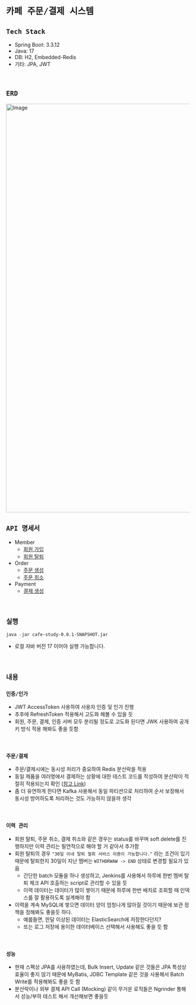 # `카페 주문/결제 시스템`

## `Tech Stack`

- Spring Boot: 3.3.12
- Java: 17
- DB: H2, Embedded-Redis
- 기타: JPA, JWT

<br>

## `ERD`

<img width="1117" alt="Image" src="https://github.com/user-attachments/assets/847244a1-3b75-44ee-b9f3-74976f427b4e" />

<br>

## `API 명세서`

- Member
  - [회원 가입](https://github.com/crossfit00/cafe-study/blob/master/docs/%ED%9A%8C%EC%9B%90%EA%B0%80%EC%9E%85.md)
  - [회원 탈퇴](https://github.com/crossfit00/cafe-study/blob/master/docs/%ED%9A%8C%EC%9B%90%ED%83%88%ED%87%B4.md)
- Order
  - [주문 생성](https://github.com/crossfit00/cafe-study/blob/master/docs/%EC%A3%BC%EB%AC%B8%20%EC%83%9D%EC%84%B1.md)
  - [주문 취소](https://github.com/crossfit00/cafe-study/blob/master/docs/%EC%A3%BC%EB%AC%B8%20%EC%B7%A8%EC%86%8C.md)
- Payment
  - [결제 생성](https://github.com/crossfit00/cafe-study/blob/master/docs/%EA%B2%B0%EC%A0%9C%20%EC%83%9D%EC%84%B1.md)

<br>

## `실행`

```
java -jar cafe-study-0.0.1-SNAPSHOT.jar 
```

- 로컬 자바 버전 17 이어야 실행 가능합니다.

<br>

## `내용`

### `인증/인가`

- JWT AccessToken 사용하여 사용자 인증 및 인가 진행
- 추후에 RefreshToken 적용해서 고도화 해볼 수 있을 듯
- 회원, 주문, 결제, 인증 서버 모두 분리될 정도로 고도화 된다면 JWK 사용하여 공개키 방식 적용 해봐도 좋을 듯함

<br>

### `주문/결제`

- 주문/결제시에는 동시성 처리가 중요하여 Redis 분산락을 적용
- 동일 제품을 여러명에서 결제하는 상황에 대한 테스트 코드를 작성하여 분산락이 적절히 적용되는지 확인 ([참고 Link](https://github.com/crossfit00/cafe-study/blob/master/src/test/kotlin/com/example/study/domain/order/service/OrderServiceIntegrationTest.kt#L90))
- 좀 더 유연하게 한다면 Kafka 사용해서 동일 파티션으로 처리하여 순서 보장해서 동시성 방어하도록 처리하는 것도 가능하지 않을까 생각

<br>

### `이력 관리`

- 회원 탈퇴, 주문 취소, 결제 취소와 같은 경우는 status를 바꾸며 soft delete를 진행하지만 이력 관리는 필연적으로 해야 할 거 같아서 추가함
- 회원 탈퇴의 경우 `"30일 이내 탈퇴 철회 서비스 이용이 가능합니다."` 라는 조건이 있기 때문에 탈퇴한지 30일이 지난 멤버는 `WITHDRWAW -> END` 상태로 변경할 필요가 있음
  - 간단한 batch 모듈을 하나 생성하고, Jenkins를 사용해서 하루에 한번 멤버 탈퇴 체크 API 호출하는 script로 관리할 수 있을 듯
  - 이력 데이터는 데이터가 많이 쌓이기 때문에 하루에 한번 배치로 조회할 때 인덱스를 잘 활용하도록 설계해야 함 
- 이력을 계속 MySQL에 쌓으면 데이터 양이 엄청나게 많아질 것이기 때문에 보관 정책을 정해봐도 좋을듯 하다.
  - 예를들면, 한달 이상된 데이터는 ElasticSearch에 저장한다던지?
  - 또는 로그 저장에 용이한 데이터베이스 선택해서 사용해도 좋을 듯 함

<br>

### `성능`

- 현재 스펙상 JPA를 사용하였는데, Bulk Insert, Update 같은 것들은 JPA 특성상 효율이 좋지 않기 때문에 MyBatis, JDBC Template 같은 것을 사용해서 Batch Write를 적용해봐도 좋을 듯 함
- 분산락이나 외부 결제 API Call (Mocking) 같이 무거운 로직들은 Ngrinder 통해서 성능/부하 테스트 해서 개선해보면 좋을듯